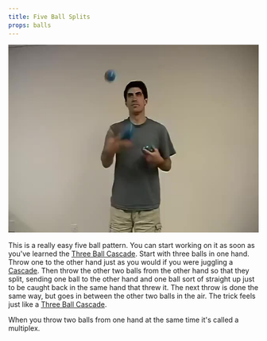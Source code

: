 ```yaml
---
title: Five Ball Splits
props: balls
---
```


![Five Ball Splits](site/videos/poster/fiveballsplits.jpg)

This is a really easy five ball pattern. You can start working on it as soon as you've learned the [Three Ball Cascade](site/en/cascade/README.md). Start with three balls in one hand. Throw one to the other hand just as you would if you were juggling a [Cascade](site/en/cascade/README.md). Then throw the other two balls from the other hand so that they split, sending one ball to the other hand and one ball sort of straight up just to be caught back in the same hand that threw it. The next throw is done the same way, but goes in between the other two balls in the air. The trick feels just like a [Three Ball Cascade](site/en/cascade/README.md).

When you throw two balls from one hand at the same time it's called a multiplex.

